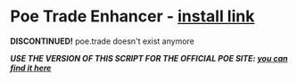 # Poe Trade Enhancer - [install link](https://raw.githubusercontent.com/ghostscript3r/poe-trade-enhancer/master/poe-trade-enhancer.user.js)

**DISCONTINUED!** poe.trade doesn't exist anymore

***USE THE VERSION OF THIS SCRIPT FOR THE OFFICIAL POE SITE: [you can find it here](https://github.com/ghostscript3r/poe-trade-official-site-enhancer)***

